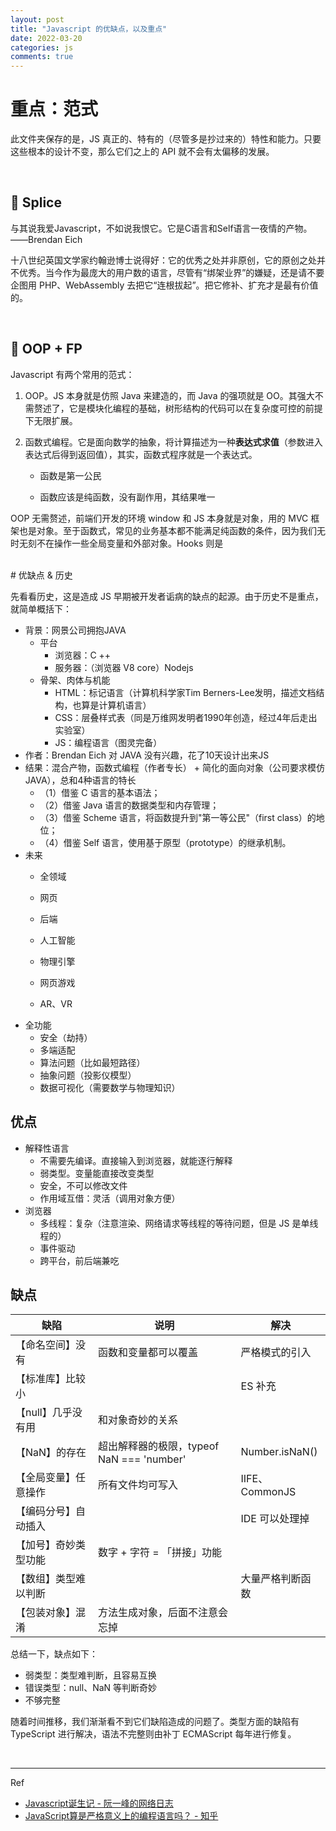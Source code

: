 ```yaml
---
layout: post
title: "Javascript 的优缺点，以及重点"
date: 2022-03-20
categories: js
comments: true
---
```



# 重点：范式
此文件夹保存的是，JS 真正的、特有的（尽管多是抄过来的）特性和能力。只要这些根本的设计不变，那么它们之上的 API 就不会有太偏移的发展。

<br/>

## 👶 Splice

与其说我爱Javascript，不如说我恨它。它是C语言和Self语言一夜情的产物。——Brendan Eich

十八世纪英国文学家约翰逊博士说得好：它的优秀之处并非原创，它的原创之处并不优秀。当今作为最庞大的用户数的语言，尽管有“绑架业界”的嫌疑，还是请不要企图用 PHP、WebAssembly 去把它“连根拔起”。把它修补、扩充才是最有价值的。

<br/>

## 🙉 OOP + FP

Javascript 有两个常用的范式：

1. OOP。JS 本身就是仿照 Java 来建造的，而 Java 的强项就是 OO。其强大不需赘述了，它是模块化编程的基础，树形结构的代码可以在复杂度可控的前提下无限扩展。

2. 函数式编程。它是面向数学的抽象，将计算描述为一种**表达式求值**（参数进入表达式后得到返回值），其实，函数式程序就是一个表达式。

    * 函数是第一公民

    * 函数应该是纯函数，没有副作用，其结果唯一


OOP 无需赘述，前端们开发的环境 window 和 JS 本身就是对象，用的 MVC 框架也是对象。至于函数式，常见的业务基本都不能满足纯函数的条件，因为我们无时无刻不在操作一些全局变量和外部对象。Hooks 则是



<br />
# 优缺点 & 历史

先看看历史，这是造成 JS 早期被开发者诟病的缺点的起源。由于历史不是重点，就简单概括下：

* 背景：网景公司拥抱JAVA
   * 平台
      * 浏览器：C ++
      * 服务器：（浏览器 V8 core）Nodejs
   * 骨架、肉体与机能
      * HTML：标记语言（计算机科学家Tim Berners-Lee发明，描述文档结构，也算是计算机语言）
      * CSS：层叠样式表（同是万维网发明者1990年创造，经过4年后走出实验室）
      * JS：编程语言（图灵完备）
* 作者：Brendan Eich 对 JAVA 没有兴趣，花了10天设计出来JS
* 结果：混合产物，函数式编程（作者专长） + 简化的面向对象（公司要求模仿JAVA），总和4种语言的特长
   * （1）借鉴 C 语言的基本语法；
   * （2）借鉴 Java 语言的数据类型和内存管理；
   * （3）借鉴 Scheme 语言，将函数提升到"第一等公民"（first class）的地位；
   * （4）借鉴 Self 语言，使用基于原型（prototype）的继承机制。
* 未来
   * 全领域

   * 网页
   * 后端
   * 人工智能
   * 物理引擎
   * 网页游戏
   * AR、VR
* 全功能
   * 安全（劫持）
   * 多端适配
   * 算法问题（比如最短路径）
   * 抽象问题（投影仪模型）
   * 数据可视化（需要数学与物理知识）



## 优点
* 解释性语言
   * 不需要先编译。直接输入到浏览器，就能逐行解释
   * 弱类型。变量能直接改变类型
   * 安全，不可以修改文件
   * 作用域互借：灵活（调用对象方便）
* 浏览器
   * 多线程：复杂（注意渲染、网络请求等线程的等待问题，但是 JS 是单线程的）
   * 事件驱动
   * 跨平台，前后端兼吃



## 缺点



| 缺陷          | 说明                               | 解决             |
|-------------|----------------------------------|----------------|
| 【命名空间】没有    | 函数和变量都可以覆盖                       | 严格模式的引入        |
| 【标准库】比较小    |                                  | ES 补充          |
| 【null】几乎没有用 | 和对象奇妙的关系                         |                |
| 【NaN】的存在    | 超出解释器的极限，typeof NaN === 'number' | Number.isNaN() |
| 【全局变量】任意操作  | 所有文件均可写入                         | IIFE、CommonJS  |
| 【编码分号】自动插入  |                                  | IDE 可以处理掉      |
| 【加号】奇妙类型功能  | 数字 + 字符 = 「拼接」功能                 |                |
| 【数组】类型难以判断  |                                  | 大量严格判断函数       |
| 【包装对象】混淆    | 方法生成对象，后面不注意会忘掉                  |                |



总结一下，缺点如下：

* 弱类型：类型难判断，且容易互换
* 错误类型：null、NaN 等判断奇妙
* 不够完整

随着时间推移，我们渐渐看不到它们缺陷造成的问题了。类型方面的缺陷有 TypeScript 进行解决，语法不完整则由补丁 ECMAScript 每年进行修复。



<br />

---



Ref

* [Javascript诞生记 - 阮一峰的网络日志](https://www.ruanyifeng.com/blog/2011/06/birth_of_javascript.html)
* [JavaScript算是严格意义上的编程语言吗？ - 知乎](https://www.zhihu.com/question/23569951)

